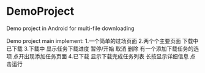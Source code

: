 # DemoProject
Demo project in Android for multi-file downloading 

Demo project main implement:
1.一个简单的过场页面
2.两个个主要页面 下载中 已下载
3.下载中 显示任务下载进度 暂停/开始 取消 删除
         有一个添加下载任务的选项 点开出现添加任务页面
4.已下载 显示下载完成任务列表 长按显示详细信息 点击运行
